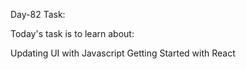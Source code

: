 Day-82 Task:

Today's task is to learn about:

Updating UI with Javascript
Getting Started with React